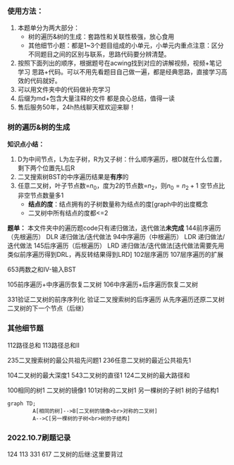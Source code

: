 ### 使用方法：
1. 本题单分为两大部分：
   - 树的遍历&树的生成：套路性和关联性极强，放心食用
   - 其他细节小题：都是1~3个题目组成的小单元，小单元内重点注意：区分不同题目之间的区别与联系，思路代码要分辨清楚。
2. 按照下面列出的顺序，根据题号在acwing找到对应的讲解视频，视频+笔记 学习 思路+代码。可以不用先看题目自己做一遍，都是经典思路，直接学习高效的代码就好。
3. 可以用文件夹中的代码做补充学习
4. 后缀为md+包含大量注释的文件 都是良心总结，值得一读
5. 售后服务50年，24h热线聊天框欢迎来聊！

### 树的遍历&树的生成
**知识点小结：**
1. D为中间节点，L为左子树，R为又子树：什么顺序遍历，根D就在什么位置，剩下两个位置先L后R
2. 二叉搜索树BST的中序遍历结果是**有序**的
3. 任意二叉树，叶子节点数=$n_0$，度为2的节点数=$n_2$，则$n_0 = n_2 + 1$ 
   空节点比非空节点数量多1
   - **结点的度**：结点拥有的子树数量称为结点的度[graph中的出度概念
   - 二叉树中所有结点的度都<=2

**题单：** 本文件夹中的遍历题code只有递归做法，迭代做法**未完成**
144前序遍历（先根遍历） DLR 递归做法/迭代做法
94中序遍历（中根遍历） LDR 递归做法/迭代做法
145后序遍历（后根遍历） LRD 递归做法/迭代做法[迭代做法需要先用类似前序遍历得到DRL，再反转结果得到LRD]
102层序遍历
107层序遍历的扩展

653两数之和IV-输入BST

105前序遍历+中序遍历恢复二叉树
106中序遍历+后序遍历恢复二叉树

331验证二叉树的前序序列化
验证二叉搜索树的后序遍历
从先序遍历还原二叉树
二叉树的下一个节点（后继）

### 其他细节题
112路径总和
113路径总和II

235二叉搜索树的最公共祖先问题1
236任意二叉树的最近公共祖先1

104二叉树的最大深度1
543二叉树的直径1
124二叉树的最大路径和

100相同的树1
二叉树的镜像1
101对称的二叉树1
另一棵树的子树1
树的子结构1

```mermaid
graph TD;
		A[相同的树]-->B[二叉树的镜像<br>对称的二叉树]
		A-->C[另一棵树的子树<br>树的子结构]
```




### 2022.10.7刷题记录
124
113
331
617
二叉树的后继:这里要背过
